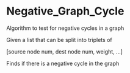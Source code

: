 # Negative_Graph_Cycle

Algorithm to test for negative cycles in a graph

Given a list that can be split into triplets of  

[source node num, dest node num, weight, ...]  

Finds if there is a negative cycle in the graph
